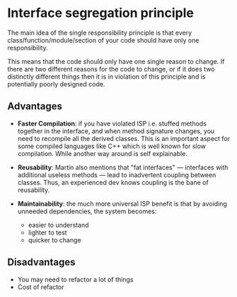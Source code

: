 ﻿# Interface segregation principle

The main idea of the single responsibility principle is that every class/function/module/section of your code should have only one responsibility.

This means that the code should only have one single reason to change. If there are two different reasons for the code to change, or if it does two distinctly different things then it is in violation of this principle and is potentially poorly designed code.

## Advantages

- **Faster Compilation**: if you have violated ISP i.e. stuffed methods together in the interface, and when method signature changes, you need to recompile all the derived classes. This is an important aspect for some compiled languages like C++ which is well known for slow compilation. While another way around is self explainable.

- **Reusability**: Martin also mentions that "fat interfaces" — interfaces with additional useless methods — lead to inadvertent coupling between classes. Thus, an experienced dev knows coupling is the bane of reusability.

- **Maintainability**: the much more universal ISP benefit is that by avoiding unneeded dependencies, the system becomes:
    - easier to understand
    - lighter to test
    - quicker to change

## Disadvantages

- You may need to refactor a lot of things
- Cost of refactor